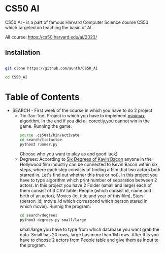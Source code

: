 # CS50 AI

CS50 AI - is a part of famous Harvard Computer Science course CS50 which targeted on teaching the basic of AI.

All course: https://cs50.harvard.edu/ai/2023/


## Installation

```bash

git clone https://github.com/aunth/CS50_AI

cd CS50_AI

```

# Table of Contents
- SEARCH - First week of the course in which you have to do 2 project
   	- Tic-Tac-Toe: Project in which you have to implement [minimax](https://en.wikipedia.org/wiki/Minimax) algorithm. In the end if you did all corectly,you cannot win in the game.
		Running the game:
		```bash
		source .cs50ai/bin/activate
		cd search/tictactoe
		python3 runner.py
		```
		Сhoose who you want to play as and good luck)
	- Degrees: According to [Six Degrees of Kavin Bacon](https://en.wikipedia.org/wiki/Six_Degrees_of_Kevin_Bacon) anyone in the Hollywood film industry can be connected to Kevin Bacon within six steps, where each step consists of finding a film that two actors both starred in.
		Let's find out whether this true or not). In this project you have to type algorithm which print number of separation between 2 actors. In this project you have 2 Folder (small and large) each of them consist of 3 CSV table: People (which consist id, name and birth of an actor), Movies (id, title and year of this film), Stars (person_id, movie_id which correspond which person stared in which movie).
		Runnig the program:
		```bash
		cd search/degrees
		python3 degrees.py small/large 
		```
		small/large you have to type from which database you want grab the data. Small has 20 rows, large has more than 1M rows.
		After this you have to choose 2 actors from People table and give them as input to the program.
